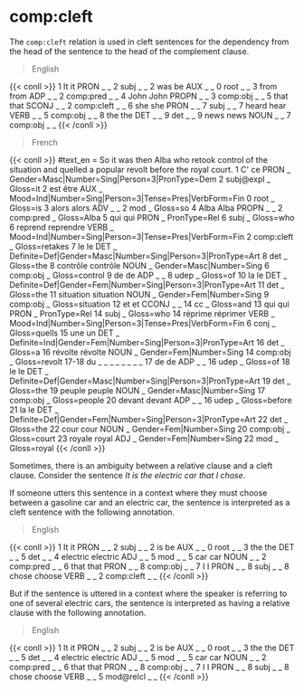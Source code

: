 # **comp:cleft**

The `comp:cleft` relation is used in cleft sentences for the dependency from the head of the sentence to the head of the complement clause.

> English

{{< conll >}}
1	It	it	PRON	_	_	2	subj	_	_
2	was	be	AUX	_	_	0	root	_	_
3	from	from	ADP	_	_	2	comp:pred	_	_
4	John	John	PROPN	_	_	3	comp:obj	_	_
5	that	that	SCONJ	_	_	2	comp:cleft	_	_
6	she	she	PRON	_	_	7	subj	_	_
7	heard	hear	VERB	_	_	5	comp:obj	_	_
8	the	the	DET	_	_	9	det	_	_
9	news	news	NOUN	_	_	7	comp:obj	_	_
{{< /conll >}}


> French

{{< conll >}}
#text_en = So it was then Alba who retook control of the situation and quelled a popular revolt before the royal court.
1	C'	ce	PRON	_	Gender=Masc|Number=Sing|Person=3|PronType=Dem	2	subj@expl	_	Gloss=it
2	est	être	AUX	_	Mood=Ind|Number=Sing|Person=3|Tense=Pres|VerbForm=Fin	0	root	_	Gloss=is
3	alors	alors	ADV	_	_	2	mod	_	Gloss=so
4	Alba	Alba	PROPN	_	_	2	comp:pred	_	Gloss=Alba
5	qui	qui	PRON	_	PronType=Rel	6	subj	_	Gloss=who
6	reprend	reprendre	VERB	_	Mood=Ind|Number=Sing|Person=3|Tense=Pres|VerbForm=Fin	2	comp:cleft	_	Gloss=retakes
7	le	le	DET	_	Definite=Def|Gender=Masc|Number=Sing|Person=3|PronType=Art	8	det	_	Gloss=the
8	contrôle	contrôle	NOUN	_	Gender=Masc|Number=Sing	6	comp:obj	_	Gloss=control
9	de	de	ADP	_	_	8	udep	_	Gloss=of
10	la	le	DET	_	Definite=Def|Gender=Fem|Number=Sing|Person=3|PronType=Art	11	det	_	Gloss=the
11	situation	situation	NOUN	_	Gender=Fem|Number=Sing	9	comp:obj	_	Gloss=situation
12	et	et	CCONJ	_	_	14	cc	_	Gloss=and
13	qui	qui	PRON	_	PronType=Rel	14	subj	_	Gloss=who
14	réprime	réprimer	VERB	_	Mood=Ind|Number=Sing|Person=3|Tense=Pres|VerbForm=Fin	6	conj	_	Gloss=quells
15	une	un	DET	_	Definite=Ind|Gender=Fem|Number=Sing|Person=3|PronType=Art	16	det	_	Gloss=a
16	révolte	révolte	NOUN	_	Gender=Fem|Number=Sing	14	comp:obj	_	Gloss=revolt
17-18	du	_	_	_	_	_	_	_	_
17	de	de	ADP	_	_	16	udep	_	Gloss=of
18	le	le	DET	_	Definite=Def|Gender=Masc|Number=Sing|Person=3|PronType=Art	19	det	_	Gloss=the
19	peuple	peuple	NOUN	_	Gender=Masc|Number=Sing	17	comp:obj	_	Gloss=people
20	devant	devant	ADP	_	_	16	udep	_	Gloss=before
21	la	le	DET	_	Definite=Def|Gender=Fem|Number=Sing|Person=3|PronType=Art	22	det	_	Gloss=the
22	cour	cour	NOUN	_	Gender=Fem|Number=Sing	20	comp:obj	_	Gloss=court
23	royale	royal	ADJ	_	Gender=Fem|Number=Sing	22	mod	_	Gloss=royal
{{< /conll >}}

Sometimes, there is an ambiguity between a relative clause and a cleft clause. Consider the sentence *It is the electric car that I chose*.

If someone utters this sentence in a context where they must choose between a gasoline car and an electric car, the sentence is interpreted as a cleft sentence with the following annotation.

> English

{{< conll >}}
1	It	it	PRON	_	_	2	subj	_	_
2	is	be	AUX	_	_	0	root	_	_
3	the	the	DET	_	_	5	det	_	_
4	electric	electric	ADJ	_	_	5	mod	_	_
5	car	car	NOUN	_	_	2	comp:pred	_	_
6	that	that	PRON	_	_	8	comp:obj	_	_
7	I	I	PRON	_	_	8	subj	_	_
8	chose	choose	VERB	_	_	2	comp:cleft	_	_
{{< /conll >}}


But if the sentence is uttered in a context where the speaker is referring to one of several electric cars, the sentence is interpreted as having a relative clause with the following annotation.

> English

{{< conll >}}
1	It	it	PRON	_	_	2	subj	_	_
2	is	be	AUX	_	_	0	root	_	_
3	the	the	DET	_	_	5	det	_	_
4	electric	electric	ADJ	_	_	5	mod	_	_
5	car	car	NOUN	_	_	2	comp:pred	_	_
6	that	that	PRON	_	_	8	comp:obj	_	_
7	I	I	PRON	_	_	8	subj	_	_
8	chose	choose	VERB	_	_	5	mod@relcl	_	_
{{< /conll >}}

